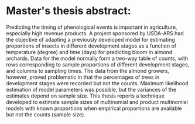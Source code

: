 # Master's thesis abstract:

Predicting the timing of phenological events is important in agriculture, especially high revenue products.  A project sponsored by USDA-ARS had the objective of adapting a previously developed model for estimating proportions of insects in different development stages as a function of temperature (degree) and time (days) for predicting bloom in almond orchards.  Data for the model normally form a two-way table of counts, with rows corresponding to sample proportions of different development stages, and columns to sampling times. The data from the almond growers, however, proved problematic in that the percentages of trees in development stages were recorded but not the counts.  Maximum likelihood estimation of model parameters was possible, but the variances of the estimates depend on sample size. This thesis reports a technique developed to estimate sample sizes of multinomial and product multinomial models with known proportions when empirical proportions are available but not the counts (sample size).

